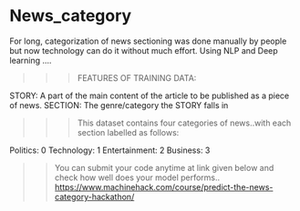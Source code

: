 # News_category
For long, categorization of news sectioning was done manually by people but now technology can do it without much effort. 
Using NLP and Deep learning .... 

>>>FEATURES OF TRAINING DATA:

STORY:  A part of the main content of the article to be published as a piece of news.
SECTION: The genre/category the STORY falls in

>>>This dataset contains four categories of news..with each section labelled as follows:

Politics: 0
Technology: 1
Entertainment: 2
Business: 3

>>You can submit your code anytime at link given below and check how well does your model performs..
https://www.machinehack.com/course/predict-the-news-category-hackathon/
